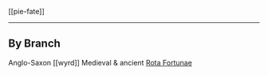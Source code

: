 [[pie-fate]]

---

## By Branch
Anglo-Saxon [[wyrd]]
Medieval & ancient [Rota Fortunae](https://en.wikipedia.org/wiki/Rota-Fortunae)